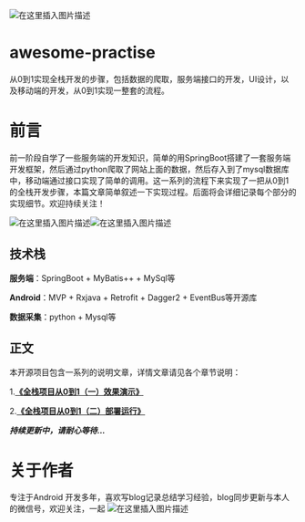 ![在这里插入图片描述](https://img-blog.csdnimg.cn/20201104073558275.jpeg?x-oss-process=image/watermark,type_ZmFuZ3poZW5naGVpdGk,shadow_10,text_aHR0cHM6Ly9ibG9nLmNzZG4ubmV0L2xqMTg4MjY2,size_16,color_FFFFFF,t_70#pic_center)


# awesome-practise
从0到1实现全栈开发的步骤，包括数据的爬取，服务端接口的开发，UI设计，以及移动端的开发，从0到1实现一整套的流程。

# 前言
前一阶段自学了一些服务端的开发知识，简单的用SpringBoot搭建了一套服务端开发框架，然后通过python爬取了网站上面的数据，然后存入到了mysql数据库中，移动端通过接口实现了简单的调用。这一系列的流程下来实现了一把从0到1的全栈开发步骤，本篇文章简单叙述一下实现过程。后面将会详细记录每个部分的实现细节。欢迎持续关注！


![在这里插入图片描述](https://img-blog.csdnimg.cn/20201103210333759.gif)![在这里插入图片描述](https://img-blog.csdnimg.cn/20201103210713378.gif)

## 技术栈
**服务端**：SpringBoot + MyBatis++ + MySql等

**Android**：MVP + Rxjava + Retrofit + Dagger2 + EventBus等开源库

**数据采集**：python + Mysql等


## 正文
本开源项目包含一系列的说明文章，详情文章请见各个章节说明：

1.[**《全栈项目从0到1（一）效果演示》**](https://github.com/crazyandcoder/awesome-practise/wiki/%E5%85%A8%E6%A0%88%E9%A1%B9%E7%9B%AE%EF%BC%88%E4%B8%80%EF%BC%89%E6%95%88%E6%9E%9C%E6%BC%94%E7%A4%BA)

2.[**《全栈项目从0到1（二）部署运行》**](https://github.com/crazyandcoder/awesome-practise/wiki/%E5%85%A8%E6%A0%88%E9%A1%B9%E7%9B%AE%EF%BC%88%E4%BA%8C%EF%BC%89%E8%BF%90%E8%A1%8C%E9%83%A8%E7%BD%B2)

***持续更新中，请耐心等待...***



# 关于作者
专注于Android 开发多年，喜欢写blog记录总结学习经验，blog同步更新与本人的微信号，欢迎关注，一起
![在这里插入图片描述](https://img-blog.csdnimg.cn/20201103230938364.png?x-oss-process=image/watermark,type_ZmFuZ3poZW5naGVpdGk,shadow_10,text_aHR0cHM6Ly9ibG9nLmNzZG4ubmV0L2xqMTg4MjY2,size_16,color_FFFFFF,t_70#pic_center)

